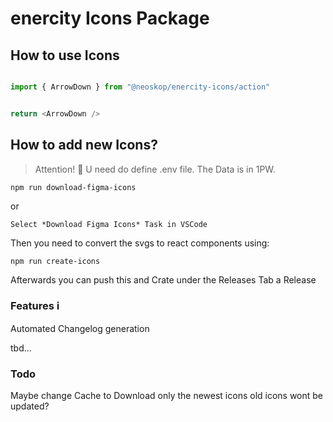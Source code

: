# enercity Icons Package

## How to use Icons

```ts

import { ArrowDown } from "@neoskop/enercity-icons/action"


return <ArrowDown />
```

## How to add new Icons?

> Attention! 🚨 U need do define .env file. The Data is in 1PW.

```shell
npm run download-figma-icons
```

or

`Select *Download Figma Icons* Task in VSCode`

Then you need to convert the svgs to react components using:
```shell
npm run create-icons
```

Afterwards you can push this and Crate under the Releases Tab a Release


### Features ℹ️

Automated Changelog generation

tbd...



### Todo

Maybe change Cache to Download only the newest icons old icons wont be updated?
